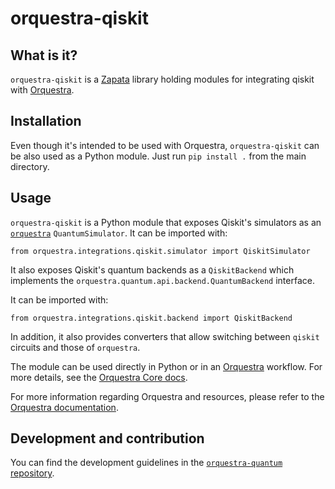 # orquestra-qiskit

## What is it?

`orquestra-qiskit` is a [Zapata](https://www.zapatacomputing.com) library holding modules for integrating qiskit with [Orquestra](https://www.zapatacomputing.com/orquestra/).

## Installation

Even though it's intended to be used with Orquestra, `orquestra-qiskit` can be also used as a Python module.
Just run `pip install .` from the main directory.

## Usage

`orquestra-qiskit` is a Python module that exposes Qiskit's simulators as an [`orquestra`](https://github.com/zapatacomputing/orquestra-quantum/blob/main/src/orquestra/quantum/api/backend.py) `QuantumSimulator`. It can be imported with:

```
from orquestra.integrations.qiskit.simulator import QiskitSimulator
```

It also exposes Qiskit's quantum backends as a `QiskitBackend` which implements the `orquestra.quantum.api.backend.QuantumBackend` interface.

It can be imported with:

```
from orquestra.integrations.qiskit.backend import QiskitBackend
```

In addition, it also provides converters that allow switching between `qiskit` circuits and those of `orquestra`.

The module can be used directly in Python or in an [Orquestra](https://www.orquestra.io) workflow.
For more details, see the [Orquestra Core docs](https://zapatacomputing.github.io/orquestra-core/index.html).

For more information regarding Orquestra and resources, please refer to the [Orquestra documentation](https://www.orquestra.io/docs).

## Development and contribution

You can find the development guidelines in the [`orquestra-quantum` repository](https://github.com/zapatacomputing/orquestra-quantum).
